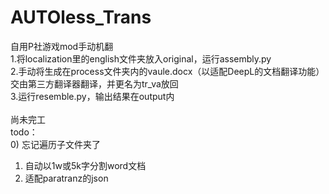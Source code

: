 ﻿# AUTOless_Trans
自用P社游戏mod手动机翻<br>
1.将localization里的english文件夹放入original，运行assembly.py<br>
2.手动将生成在process文件夹内的vaule.docx（以适配DeepL的文档翻译功能）交由第三方翻译器翻译，并更名为tr_va放回<br>
3.运行resemble.py，输出结果在output内<br>
<br>
尚未完工<br>
todo：<br>
0) 忘记遍历子文件夹了
1) 自动以1w或5k字分割word文档<br>
2) 适配paratranz的json<br>
